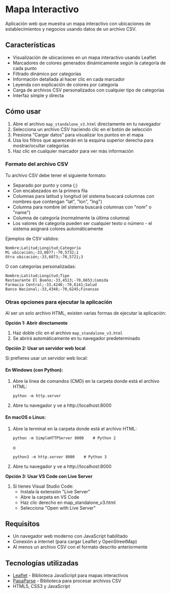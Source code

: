 # Mapa Interactivo

Aplicación web que muestra un mapa interactivo con ubicaciones de establecimientos y negocios usando datos de un archivo CSV.

## Características

- Visualización de ubicaciones en un mapa interactivo usando Leaflet
- Marcadores de colores generados dinámicamente según la categoría de cada punto
- Filtrado dinámico por categorías
- Información detallada al hacer clic en cada marcador
- Leyenda con explicación de colores por categoría
- Carga de archivos CSV personalizados con cualquier tipo de categorías
- Interfaz simple y directa

## Cómo usar

1. Abre el archivo `map_standalone_v3.html` directamente en tu navegador
2. Selecciona un archivo CSV haciendo clic en el botón de selección
3. Presiona "Cargar datos" para visualizar los puntos en el mapa
4. Usa los filtros que aparecerán en la esquina superior derecha para mostrar/ocultar categorías
5. Haz clic en cualquier marcador para ver más información

### Formato del archivo CSV

Tu archivo CSV debe tener el siguiente formato:
- Separado por punto y coma (;)
- Con encabezados en la primera fila
- Columnas para latitud y longitud (el sistema buscará columnas con nombres que contengan "lat", "lon", "lng")
- Columna para nombre (el sistema buscará columnas con "nom" o "name")
- Columna de categoría (normalmente la última columna)
- Los valores de categoría pueden ser cualquier texto o número - el sistema asignará colores automáticamente

Ejemplos de CSV válidos:
```
Nombre;Latitud;Longitud;Categoría
Mi ubicación;-33,6077;-70,5732;1
Otra ubicación;-33,6073;-70,5721;3
```

O con categorías personalizadas:
```
Nombre;Latitud;Longitud;Tipo
Restaurante El Bueno;-33,4513;-70,6653;Comida
Farmacia Central;-33,4246;-70,6141;Salud
Banco Nacional;-33,4348;-70,6245;Finanzas
```

### Otras opciones para ejecutar la aplicación

Al ser un solo archivo HTML, existen varias formas de ejecutar la aplicación:

**Opción 1: Abrir directamente**
1. Haz doble clic en el archivo `map_standalone_v3.html`
2. Se abrirá automáticamente en tu navegador predeterminado

**Opción 2: Usar un servidor web local**

Si prefieres usar un servidor web local:

#### En Windows (con Python):
1. Abre la línea de comandos (CMD) en la carpeta donde está el archivo HTML:
   ```
   python -m http.server
   ```
2. Abre tu navegador y ve a http://localhost:8000

#### En macOS o Linux:
1. Abre la terminal en la carpeta donde está el archivo HTML:
   ```
   python -m SimpleHTTPServer 8000    # Python 2
   ```
   o
   ```
   python3 -m http.server 8000    # Python 3
   ```
2. Abre tu navegador y ve a http://localhost:8000

**Opción 3: Usar VS Code con Live Server**
1. Si tienes Visual Studio Code:
   - Instala la extensión "Live Server"
   - Abre la carpeta en VS Code
   - Haz clic derecho en map_standalone_v3.html
   - Selecciona "Open with Live Server"

## Requisitos

- Un navegador web moderno con JavaScript habilitado
- Conexión a internet (para cargar Leaflet y OpenStreetMap)
- Al menos un archivo CSV con el formato descrito anteriormente

## Tecnologías utilizadas

- [Leaflet](https://leafletjs.com/) - Biblioteca JavaScript para mapas interactivos
- [PapaParse](https://www.papaparse.com/) - Biblioteca para procesar archivos CSV
- HTML5, CSS3 y JavaScript 